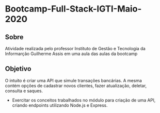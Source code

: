 # Bootcamp-Full-Stack-IGTI-Maio-2020

## Sobre

Atividade realizada pelo professor Instituto de Gestão e Tecnologia da Informarção Guilherme Assis em uma aula das aulas da bootcamp

## Objetivo

O intuito é criar uma API que simule transações bancárias. A mesma contém opções de cadastrar novos clientes, fazer atualização, deletar, consulta e saques.
 
 - Exercitar os conceitos trabalhados no módulo para criação de uma API, criando endpoints utilizando Node.js e Express.